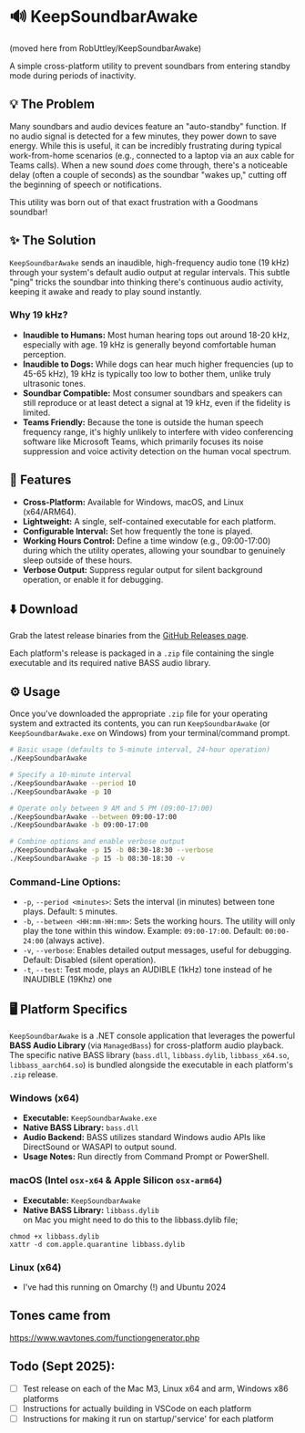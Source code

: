 # 🔊 KeepSoundbarAwake
(moved here from RobUttley/KeepSoundbarAwake)

A simple cross-platform utility to prevent soundbars from entering standby mode during periods of inactivity.

## 💡 The Problem

Many soundbars and audio devices feature an "auto-standby" function. If no audio signal is detected for a few minutes, they power down to save energy. While this is useful, it can be incredibly frustrating during typical work-from-home scenarios (e.g., connected to a laptop via an aux cable for Teams calls). When a new sound *does* come through, there's a noticeable delay (often a couple of seconds) as the soundbar "wakes up," cutting off the beginning of speech or notifications.

This utility was born out of that exact frustration with a Goodmans soundbar!

## ✨ The Solution

`KeepSoundbarAwake` sends an inaudible, high-frequency audio tone (19 kHz) through your system's default audio output at regular intervals. This subtle "ping" tricks the soundbar into thinking there's continuous audio activity, keeping it awake and ready to play sound instantly.

### Why 19 kHz?

*   **Inaudible to Humans:** Most human hearing tops out around 18-20 kHz, especially with age. 19 kHz is generally beyond comfortable human perception.
*   **Inaudible to Dogs:** While dogs can hear much higher frequencies (up to 45-65 kHz), 19 kHz is typically too low to bother them, unlike truly ultrasonic tones.
*   **Soundbar Compatible:** Most consumer soundbars and speakers can still reproduce or at least detect a signal at 19 kHz, even if the fidelity is limited.
*   **Teams Friendly:** Because the tone is outside the human speech frequency range, it's highly unlikely to interfere with video conferencing software like Microsoft Teams, which primarily focuses its noise suppression and voice activity detection on the human vocal spectrum.

## 🚀 Features

*   **Cross-Platform:** Available for Windows, macOS, and Linux (x64/ARM64).
*   **Lightweight:** A single, self-contained executable for each platform.
*   **Configurable Interval:** Set how frequently the tone is played.
*   **Working Hours Control:** Define a time window (e.g., 09:00-17:00) during which the utility operates, allowing your soundbar to genuinely sleep outside of these hours.
*   **Verbose Output:** Suppress regular output for silent background operation, or enable it for debugging.

## ⬇️ Download

Grab the latest release binaries from the [GitHub Releases page](https://github.com/robsoft/KeepSoundbarAwake/releases).

Each platform's release is packaged in a `.zip` file containing the single executable and its required native BASS audio library.

## ⚙️ Usage

Once you've downloaded the appropriate `.zip` file for your operating system and extracted its contents, you can run `KeepSoundbarAwake` (or `KeepSoundbarAwake.exe` on Windows) from your terminal/command prompt.

```bash
# Basic usage (defaults to 5-minute interval, 24-hour operation)
./KeepSoundbarAwake

# Specify a 10-minute interval
./KeepSoundbarAwake --period 10
./KeepSoundbarAwake -p 10

# Operate only between 9 AM and 5 PM (09:00-17:00)
./KeepSoundbarAwake --between 09:00-17:00
./KeepSoundbarAwake -b 09:00-17:00

# Combine options and enable verbose output
./KeepSoundbarAwake -p 15 -b 08:30-18:30 --verbose
./KeepSoundbarAwake -p 15 -b 08:30-18:30 -v
```

### Command-Line Options:

*   `-p`, `--period <minutes>`: Sets the interval (in minutes) between tone plays. Default: `5` minutes.
*   `-b`, `--between <HH:mm-HH:mm>`: Sets the working hours. The utility will only play the tone within this window. Example: `09:00-17:00`. Default: `00:00-24:00` (always active).
*   `-v`, `--verbose`: Enables detailed output messages, useful for debugging. Default: Disabled (silent operation).
*   `-t`, `--test`: Test mode, plays an AUDIBLE (1kHz) tone instead of he INAUDIBLE (19Khz) one  


## 🖥️ Platform Specifics

`KeepSoundbarAwake` is a .NET console application that leverages the powerful **BASS Audio Library** (via `ManagedBass`) for cross-platform audio playback. The specific native BASS library (`bass.dll`, `libbass.dylib`, `libbass_x64.so`, `libbass_aarch64.so`) is bundled alongside the executable in each platform's `.zip` release.

### Windows (x64)

*   **Executable:** `KeepSoundbarAwake.exe`
*   **Native BASS Library:** `bass.dll`
*   **Audio Backend:** BASS utilizes standard Windows audio APIs like DirectSound or WASAPI to output sound.
*   **Usage Notes:** Run directly from Command Prompt or PowerShell.

### macOS (Intel `osx-x64` & Apple Silicon `osx-arm64`)

*   **Executable:** `KeepSoundbarAwake`  
*   **Native BASS Library:** `libbass.dylib`  
on Mac you might need to do this to the libbass.dylib file;  
```
chmod +x libbass.dylib  
xattr -d com.apple.quarantine libbass.dylib  
```

### Linux (x64)  
* I've had this running on Omarchy (!) and Ubuntu 2024
  

## Tones came from  
https://www.wavtones.com/functiongenerator.php

## Todo (Sept 2025):    
- [ ] Test release on each of the Mac M3, Linux x64 and arm, Windows x86 platforms  
- [ ] Instructions for actually building in VSCode on each platform  
- [ ] Instructions for making it run on startup/'service' for each platform  
